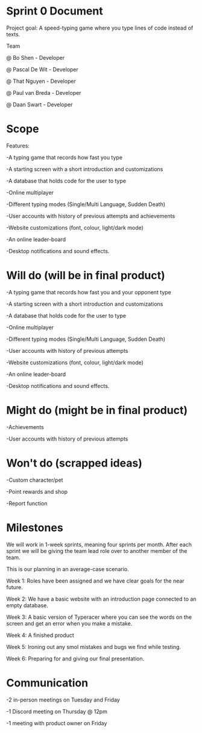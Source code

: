 # Sprint 0 Document 

Project goal:  A speed-typing game where you type lines of code instead of texts. 


 

Team 

@ Bo Shen - Developer

@ Pascal De Wit - Developer 

@ That Nguyen - Developer 

@ Paul van Breda - Developer 

@ Daan Swart - Developer

  
  

# Scope 

Features: 

-A typing game that records how fast you type 

-A starting screen with a short introduction and customizations 

-A database that holds code for the user to type 

-Online multiplayer 

-Different typing modes (Single/Multi Language, Sudden Death) 

-User accounts with history of previous attempts and achievements 

-Website customizations (font, colour, light/dark mode) 

-An online leader-board 

-Desktop notifications and sound effects. 

 
 
 

# Will do (will be in final product) 

-A typing game that records how fast you and your opponent type 

-A starting screen with a short introduction and customizations 

-A database that holds code for the user to type 

-Online multiplayer 

-Different typing modes (Single/Multi Language, Sudden Death) 

-User accounts with history of previous attempts 

-Website customizations (font, colour, light/dark mode) 

-An online leader-board 

-Desktop notifications and sound effects. 

# Might do (might be in final product) 

-Achievements 

-User accounts with history of previous attempts 

# Won't do (scrapped ideas) 

-Custom character/pet 

-Point rewards and shop 

-Report function 
 



# Milestones 

We will work in 1-week sprints, meaning four sprints per month. After each sprint we will be giving the team lead role over to another member of the team. 

 

This is our planning in an average-case scenario. 

Week 1: Roles have been assigned and we have clear goals for the near future. 

Week 2: We have a basic website with an introduction page connected to an empty database. 

Week 3: A basic version of Typeracer where you can see the words on the screen and get an error when you make a mistake. 

Week 4: A finished product  

Week 5: Ironing out any smol mistakes and bugs we find while testing. 

Week 6: Preparing for and giving our final presentation. 

 


# Communication 

-2 in-person meetings on Tuesday and Friday 

-1 Discord meeting on Thursday @ 12pm  

-1 meeting with product owner on Friday 
